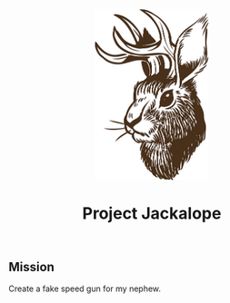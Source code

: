
<div align="center">
  <img src="assets/jackalope.jpeg" alt="Jackalope" width="200"/>
  <h1>Project Jackalope</h1>
</div>

</br>

## Mission

Create a fake speed gun for my nephew. 
